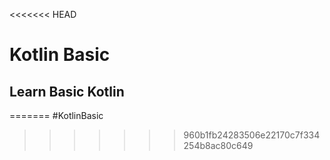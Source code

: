 <<<<<<< HEAD
# Kotlin Basic
## Learn Basic Kotlin

=======
#KotlinBasic
>>>>>>> 960b1fb24283506e22170c7f334254b8ac80c649
